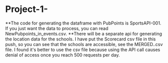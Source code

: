 # Project-1-
**The code for generating the dataframe with PubPoints is SportsAPI-001. If you just want the data to process, you can read NewPubpoints_in_events.csv.
**There will be a separate api for generating the location data for the schools.  I have put the Scorecard csv file in this push, so you can see that the schools are accessible, see the MERGED..csv file.  I found it's better to use the csv file because using the API call causes denial of access once you reach 500 requests per day.

